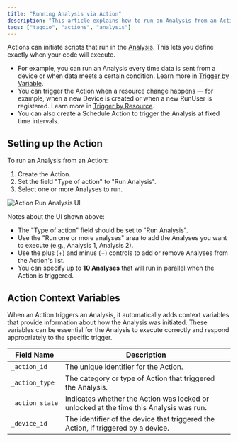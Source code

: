 ```yaml
---
title: "Running Analysis via Action"
description: "This article explains how to run an Analysis from an Action in TagoIO, including when to trigger it and how to configure the Action to run one or more Analyses."
tags: ["tagoio", "actions", "analysis"]
---
```

Actions can initiate scripts that run in the [Analysis](/docs/tagoio/analysis/). This lets you define exactly when your code will execute.

- For example, you can run an Analysis every time data is sent from a device or when data meets a certain condition. Learn more in [Trigger by Variable](/docs/tagoio/actions/trigger-by-variable).
- You can trigger the Action when a resource change happens — for example, when a new Device is created or when a new RunUser is registered. Learn more in [Trigger by Resource](/docs/tagoio/actions/trigger-by-resource).
- You can also create a Schedule Action to trigger the Analysis at fixed time intervals.

## Setting up the Action

To run an Analysis from an Action:

1. Create the Action.
2. Set the field "Type of action" to "Run Analysis".
3. Select one or more Analyses to run.

![Action Run Analysis UI](/docs_imagem/tagoio/running-analysis-via-action-2.png)

Notes about the UI shown above:
- The "Type of action" field should be set to "Run Analysis".
- Use the "Run one or more analyses" area to add the Analyses you want to execute (e.g., Analysis 1, Analysis 2).
- Use the plus (+) and minus (−) controls to add or remove Analyses from the Action's list.
- You can specify up to **10 Analyses** that will run in parallel when the Action is triggered.

## Action Context Variables

When an Action triggers an Analysis, it automatically adds context variables that provide information about how the Analysis was initiated. These variables can be essential for the Analysis to execute correctly and respond appropriately to the specific trigger.

| Field Name   | Description |
|--------------|-------------|
| `_action_id`  | The unique identifier for the Action. |
| `_action_type` | The category or type of Action that triggered the Analysis. |
| `_action_state` | Indicates whether the Action was locked or unlocked at the time this Analysis was run. |
| `_device_id`   | The identifier of the device that triggered the Action, if triggered by a device. |